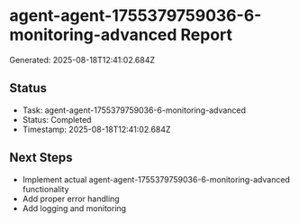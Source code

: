 # agent-agent-1755379759036-6-monitoring-advanced Report

Generated: 2025-08-18T12:41:02.684Z

## Status
- Task: agent-agent-1755379759036-6-monitoring-advanced
- Status: Completed
- Timestamp: 2025-08-18T12:41:02.684Z

## Next Steps
- Implement actual agent-agent-1755379759036-6-monitoring-advanced functionality
- Add proper error handling
- Add logging and monitoring
